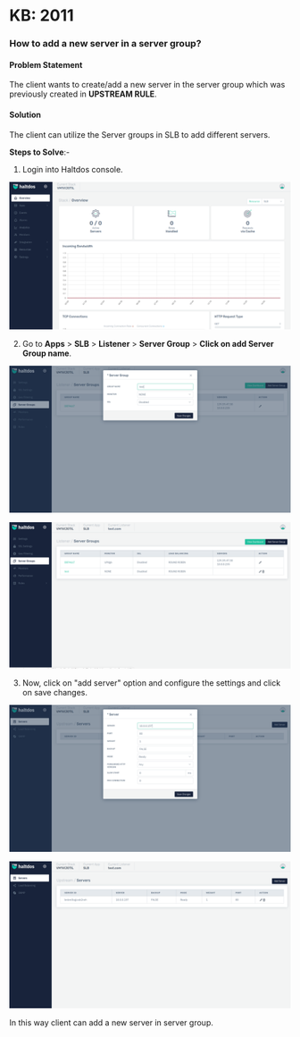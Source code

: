 # KB: 2011

### **How to add a new server in a server group?**

#### **Problem Statement**

The client wants to create/add a new server in the server group which was previously created in **UPSTREAM RULE**.

#### **Solution**

The client can utilize the Server groups in SLB to add different servers.

**Steps to Solve**:-

1. Login into Haltdos console.

![](/img/adc/v7/kb/overview_kb_2011_1.png)

2. Go to **Apps** > **SLB** > **Listener** > **Server Group** > **Click on add Server Group name**.

![](/img/adc/v7/kb/servers_kb_2011_2.png)

![](/img/adc/v7/kb/servers_kb_2011_3.png)

3. Now, click on "add server" option and configure the settings and click on save changes.

![](/img/adc/v7/kb/servers_kb_2011_4.png)

![](/img/adc/v7/kb/servers_kb_2011_5.png)

In this way client can add a new server in server group.